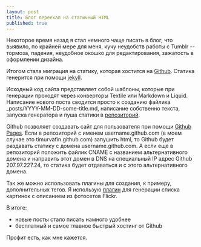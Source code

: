 ```yaml
---
layout: post
title: Блог переехал на статичный HTML
published: true
---
```


Некоторое время назад я стал немного чаще писать в блог, что выявило, по крайней мере для меня, кучу неудобств работы с Tumblr -- тормоза, падения, неудобное окошко для редактирования, зажатость в оформлении дизайна.

Итогом стала миграция на статику, которая хостится на [Github](http://github.com).
Статика генерится при помощи [jekyll](https://github.com/mojombo/jekyll).

Исходный код сайта представляет собой шаблоны, которые при генерации проходят через конверторы Textile или Markdown и Liquid.
Написание нового поста сводится просто к созданию файлика _posts/YYYY-MM-DD-some-title.md, написание собственно текста, запуска генератора и пуша статики в [репозиторий](https://github.com/timurvafin/timurvafin.github.com).

Github позволяет создавать сайт для пользователя при помощи [Github Pages](http://pages.github.com/). Если в репозиторий с именем username.github.com (в моем случае это timurvafin.github.com) запушить html, то Github будет раздавать статику с домена username.github.com. А если еще в репозиторий положить файлик CNAME с названием альтернативного домена и направить этот домен в DNS на специальный IP адрес Github 207.97.227.24, то статика будет отдаваться и с этого альтернативного домена.

Так же можно использовать плагины для создания, к примеру, дополнительных тегов.
Я использую [плагин](https://github.com/timurvafin/timurvafin.github.com-source/blob/master/_plugins/flickr_set.rb) для генерации списка картинок с описанием из фотосетов Flickr.

В итоге:

* новые посты стало писать намного удобнее
* бесплатный и самое главное быстрый хостинг от Github

Профит есть, как мне кажется.
